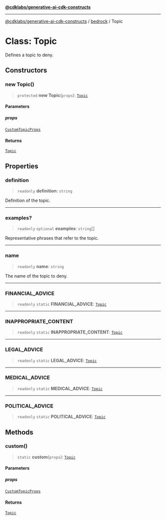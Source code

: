 [**@cdklabs/generative-ai-cdk-constructs**](../../../README.md)

***

[@cdklabs/generative-ai-cdk-constructs](../../../README.md) / [bedrock](../README.md) / Topic

# Class: Topic

Defines a topic to deny.

## Constructors

### new Topic()

> `protected` **new Topic**(`props`): [`Topic`](Topic.md)

#### Parameters

##### props

[`CustomTopicProps`](../interfaces/CustomTopicProps.md)

#### Returns

[`Topic`](Topic.md)

## Properties

### definition

> `readonly` **definition**: `string`

Definition of the topic.

***

### examples?

> `readonly` `optional` **examples**: `string`[]

Representative phrases that refer to the topic.

***

### name

> `readonly` **name**: `string`

The name of the topic to deny.

***

### FINANCIAL\_ADVICE

> `readonly` `static` **FINANCIAL\_ADVICE**: [`Topic`](Topic.md)

***

### INAPPROPRIATE\_CONTENT

> `readonly` `static` **INAPPROPRIATE\_CONTENT**: [`Topic`](Topic.md)

***

### LEGAL\_ADVICE

> `readonly` `static` **LEGAL\_ADVICE**: [`Topic`](Topic.md)

***

### MEDICAL\_ADVICE

> `readonly` `static` **MEDICAL\_ADVICE**: [`Topic`](Topic.md)

***

### POLITICAL\_ADVICE

> `readonly` `static` **POLITICAL\_ADVICE**: [`Topic`](Topic.md)

## Methods

### custom()

> `static` **custom**(`props`): [`Topic`](Topic.md)

#### Parameters

##### props

[`CustomTopicProps`](../interfaces/CustomTopicProps.md)

#### Returns

[`Topic`](Topic.md)
